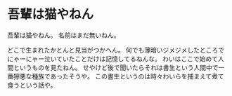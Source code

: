 # 吾輩は猫やねん

吾輩は猫やねん。
名前はまだ無いねん。

どこで生まれたかとんと見当がつかへん。
何でも薄暗いジメジメしたところでにゃーにゃー泣いていたことだけは記憶してるねんな。
わいはここで始めて人間というものを見たねん。
せやけど後で聞いたらそれは書生という人間中で一番獰悪な種族であったそうや。
この書生というのは時々わいらを捕まえて煮て食うという話や。
